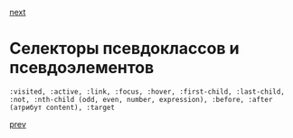 <a href="04.md">next</a>

<h1>Селекторы псевдоклассов и псевдоэлементов</h1>
<div>
<code>:visited, :active, :link, :focus, :hover, :first-child, :last-child, :not, :nth-child (odd, even, number, expression), :before, :after (атрибут content), :target</code>
</div>

<a href="02.md">prev</a>